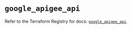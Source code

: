 # `google_apigee_api`

Refer to the Terraform Registry for docs: [`google_apigee_api`](https://registry.terraform.io/providers/hashicorp/google/6.36.1/docs/resources/apigee_api).
